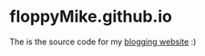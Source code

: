 # floppyMike.github.io
The is the source code for my [blogging website](https://floppymike.github.io/) :)
